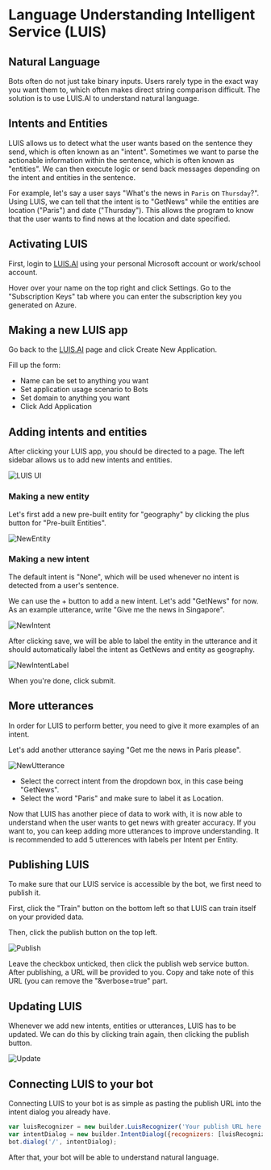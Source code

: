 # Language Understanding Intelligent Service (LUIS)

## Natural Language
Bots often do not just take binary inputs. Users rarely type in the exact way you want them to, which often makes direct string comparison difficult. The solution is to use LUIS.AI to understand natural language.

## Intents and Entities
LUIS allows us to detect what the user wants based on the sentence they send, which is often known as an "intent". Sometimes we want to parse the actionable information within the sentence, which is often known as "entities". We can then execute logic or send back messages depending on the intent and entities in the sentence.

For example, let's say a user says "What's the news in `Paris` on `Thursday`?". Using LUIS, we can tell that the intent is to "GetNews" while the entities are location ("Paris") and date ("Thursday"). This allows the program to know that the user wants to find news at the location and date specified.

## Activating LUIS
First, login to [LUIS.AI](https://luis.ai) using your personal Microsoft account or work/school account. 

Hover over your name on the top right and click Settings. Go to the "Subscription Keys" tab where you can enter the subscription key you generated on Azure.

## Making a new LUIS app
Go back to the [LUIS.AI](https://luis.ai) page and click Create New Application.

Fill up the form:
- Name can be set to anything you want
- Set application usage scenario to Bots
- Set domain to anything you want
- Click Add Application

## Adding intents and entities
After clicking your LUIS app, you should be directed to a page. The left sidebar allows us to add new intents and entities. 

![LUIS UI](https://raw.githubusercontent.com/alyssaong1/HOL-NUSHackathon/master/Images/Luis/LUIS.PNG)

### Making a new entity
Let's first add a new pre-built entity for "geography" by clicking the plus button for "Pre-built Entities".

![NewEntity](https://raw.githubusercontent.com/alyssaong1/HOL-NUSHackathon/master/Images/Luis/NewEntity.PNG)

### Making a new intent
The default intent is "None", which will be used whenever no intent is detected from a user's sentence.

We can use the + button to add a new intent. Let's add "GetNews" for now. As an example utterance, write "Give me the news in Singapore".

![NewIntent](https://raw.githubusercontent.com/alyssaong1/HOL-NUSHackathon/master/Images/Luis/NewIntent.PNG)

After clicking save, we will be able to label the entity in the utterance and it should automatically label the intent as GetNews and entity as geography.

![NewIntentLabel](https://raw.githubusercontent.com/alyssaong1/HOL-NUSHackathon/master/Images/Luis/NewIntentLabel.PNG)

When you're done, click submit.

## More utterances
In order for LUIS to perform better, you need to give it more examples of an intent.

Let's add another utterance saying "Get me the news in Paris please".

![NewUtterance](https://raw.githubusercontent.com/alyssaong1/HOL-NUSHackathon/master/Images/Luis/NewUtterance.PNG)

- Select the correct intent from the dropdown box, in this case being "GetNews".
- Select the word "Paris" and make sure to label it as Location.

Now that LUIS has another piece of data to work with, it is now able to understand when the user wants to get news with greater accuracy. If you want to, you can keep adding more utterances to improve understanding.  It is recommended to add 5 utterences with labels per Intent per Entity.

## Publishing LUIS
To make sure that our LUIS service is accessible by the bot, we first need to publish it.

First, click the "Train" button on the bottom left so that LUIS can train itself on your provided data.

Then, click the publish button on the top left.

![Publish](https://raw.githubusercontent.com/alyssaong1/HOL-NUSHackathon/master/Images/Luis/Publish.PNG)

Leave the checkbox unticked, then click the publish web service button. After publishing, a URL will be provided to you. Copy and take note of this URL (you can remove the "&verbose=true" part.

## Updating LUIS
Whenever we add new intents, entities or utterances, LUIS has to be updated. We can do this by clicking train again, then clicking the publish button.

![Update](https://raw.githubusercontent.com/alyssaong1/HOL-NUSHackathon/master/Images/Luis/UpdateNew.PNG)

## Connecting LUIS to your bot
Connecting LUIS to your bot is as simple as pasting the publish URL into the intent dialog you already have.

```js
var luisRecognizer = new builder.LuisRecognizer('Your publish URL here');
var intentDialog = new builder.IntentDialog({recognizers: [luisRecognizer]});
bot.dialog('/', intentDialog);
```

After that, your bot will be able to understand natural language.